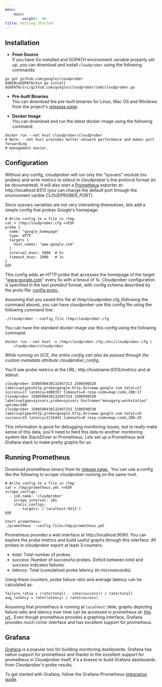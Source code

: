 ```yaml
---
menu:
    main:
        weight: -90
title: Getting Started
---
```


## Installation

* __From Source__\
If you have Go installed and GOPATH environment variable properly set up, you
can download and install `cloudprober` using the following commands:
```
go get github.com/google/cloudprober
GOBIN=$GOPATH/bin go install $GOPATH/src/github.com/google/cloudprober/cmd/cloudprober.go
```

* __Pre-built Binaries__\
You can download the pre-built binaries for Linux, Mac OS and Windows from the
project's [releases page](http://github.com/google/cloudprober/releases).

* __Docker Image__\
You can download and run the latest docker image using the following command:
```
docker run --net host cloudprober/cloudprober
# Note: --net host provides better network performance and makes port forwarding
# management easier.
```

## Configuration
Without any config, cloudprober will run only the "sysvars" module (no probes)
and write metrics to stdout in cloudprober's line protocol format (to be
documented). It will also start a [Prometheus](http://prometheus.io) exporter
at: http://localhost:9313 (you can change the default port through the
environment varible CLOUDPROBER_PORT).

Since sysvars variables are not very interesting themselves, lets add a simple
config that probes Google's homepage:

```shell
# Write config to a file in /tmp
cat > /tmp/cloudprober.cfg <<EOF
probe {
  name: "google_homepage"
  type: HTTP
  targets {
    host_names: "www.google.com"
  }
  interval_msec: 5000  # 5s
  timeout_msec: 1000   # 1s
}
EOF
```

This config adds an HTTP probe that accesses the homepage of the target
"www.google.com" every 5s with a timout of 1s. Cloudprober configuration is
specified in the text protobuf format, with config schema described by the
proto file: [config.proto
](https://github.com/google/cloudprober/blob/master/config/config.proto).

Assuming that you saved this file at /tmp/cloudprober.cfg (following the
command above), you can have cloudprober use this config file using the following command line:

```shell
./cloudprober --config_file /tmp/cloudprober.cfg
```

You can have the standard docker image use this config using the following
command:
```
docker run --net host -v /tmp/cloudprober.cfg:/etc/cloudprober.cfg \
    cloudprober/cloudprober
```

_While running on GCE, the entire config can also be passed through the custom
metadata attribute cloudprober\_config_.

You'll see probe metrics at the URL: http://hostname:9313/metrics and at
stdout:

```
cloudprober 1500590430132947313 1500590520 labels=ptype=http,probe=google-http,dst=www.google.com total=17 success=17 latency=1808357 timeouts=0 resp-code=map:code,200:17
cloudprober 1500590430132947314 1500590530 labels=ptype=sysvars,probe=sysvars hostname="manugarg-workstation" uptime=100
cloudprober 1500590430132947315 1500590530 labels=ptype=http,probe=google-http,dst=www.google.com total=19 success=19 latency=2116441 timeouts=0 resp-code=map:code,200:19
```

This information is good for debugging monitoring issues, but to really make
sense of this data, you'll need to feed this data to another monitoring system
like StackDriver or Prometheus. Lets set up a Prometheus and Grafana stack to
make pretty graphs for us.

## Running Prometheus

Download prometheus binary from its [release page
](https://prometheus.io/download/). You can use a config like the following
to scrape cloudprober running on the same host.

```shell
# Write config to a file in /tmp
cat > /tmp/prometheus.yml <<EOF
scrape_configs:
  - job_name: 'cloudprober'
    scrape_interval: 10s
    static_configs:
      - targets: ['localhost:9313']
EOF

Start prometheus:
./prometheus --config.file=/tmp/prometheus.yml
```

Prometheus provides a web interface at http://localhost:9090. You can explore
the probe metrics and build useful graphs through this interface. All probes
in cloudprober export at least 3 counters:

*   _total_: Total number of probes.
*   _success_: Number of successful probes. Deficit between _total_ and
			   _success_ indicates failures.
*   _latency_: Total (cumulative) probe latency (in microseconds).

Using these counters, probe failure ratio and average latency can be calculated
as:
```
failure_ratio = (rate(total) - rate(success)) / rate(total)
avg_latency = rate(latency) / rate(success)
```

Assuming that prometheus is running at `localhost:9090`, graphs depicting
failure ratio and latency over time can be accessed in prometheus at: [this url ](http://localhost:9090/graph?g0.range_input=1h&g0.expr=(rate(total%5B1m%5D)+-+rate(success%5B1m%5D))+%2F+rate(total%5B1m%5D)&g0.tab=0&g1.range_input=1h&g1.expr=rate(latency%5B1m%5D)+%2F+rate(success%5B1m%5D)+%2F+1000&g1.tab=0).
Even though prometheus provides a graphing interface, Grafana provides much
richer interface and has excellent support for prometheus.

## Grafana

[Grafana](https://grafana.com) is a popular tool for building monitoring
dashboards. Grafana has native support for prometheus and thanks to the 
excellent support for prometheus in Cloudprober itself, it's a breeze to build
Grafana dashboards from Cloudprober's probe results.

To get started with Grafana, follow the Grafana-Prometheus
[integration guide](https://prometheus.io/docs/visualization/grafana/).
